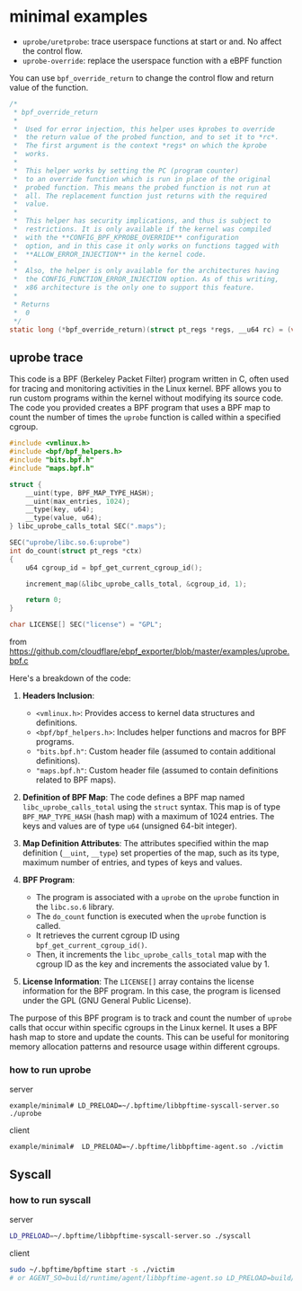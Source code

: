 # minimal examples

- `uprobe/uretprobe`: trace userspace functions at start or and. No affect the control flow.
- `uprobe-override`: replace the userspace function with a eBPF function

You can use `bpf_override_return` to change the control flow and return value of the function.

```c
/*
 * bpf_override_return
 *
 *  Used for error injection, this helper uses kprobes to override
 *  the return value of the probed function, and to set it to *rc*.
 *  The first argument is the context *regs* on which the kprobe
 *  works.
 *
 *  This helper works by setting the PC (program counter)
 *  to an override function which is run in place of the original
 *  probed function. This means the probed function is not run at
 *  all. The replacement function just returns with the required
 *  value.
 *
 *  This helper has security implications, and thus is subject to
 *  restrictions. It is only available if the kernel was compiled
 *  with the **CONFIG_BPF_KPROBE_OVERRIDE** configuration
 *  option, and in this case it only works on functions tagged with
 *  **ALLOW_ERROR_INJECTION** in the kernel code.
 *
 *  Also, the helper is only available for the architectures having
 *  the CONFIG_FUNCTION_ERROR_INJECTION option. As of this writing,
 *  x86 architecture is the only one to support this feature.
 *
 * Returns
 *  0
 */
static long (*bpf_override_return)(struct pt_regs *regs, __u64 rc) = (void *) 58;
```

## uprobe trace

This code is a BPF (Berkeley Packet Filter) program written in C, often used for tracing and monitoring activities in the Linux kernel. BPF allows you to run custom programs within the kernel without modifying its source code. The code you provided creates a BPF program that uses a BPF map to count the number of times the `uprobe` function is called within a specified cgroup.

```c
#include <vmlinux.h>
#include <bpf/bpf_helpers.h>
#include "bits.bpf.h"
#include "maps.bpf.h"

struct {
    __uint(type, BPF_MAP_TYPE_HASH);
    __uint(max_entries, 1024);
    __type(key, u64);
    __type(value, u64);
} libc_uprobe_calls_total SEC(".maps");

SEC("uprobe/libc.so.6:uprobe")
int do_count(struct pt_regs *ctx)
{
    u64 cgroup_id = bpf_get_current_cgroup_id();

    increment_map(&libc_uprobe_calls_total, &cgroup_id, 1);

    return 0;
}

char LICENSE[] SEC("license") = "GPL";
```

from <https://github.com/cloudflare/ebpf_exporter/blob/master/examples/uprobe.bpf.c>

Here's a breakdown of the code:

1. **Headers Inclusion**:
   - `<vmlinux.h>`: Provides access to kernel data structures and definitions.
   - `<bpf/bpf_helpers.h>`: Includes helper functions and macros for BPF programs.
   - `"bits.bpf.h"`: Custom header file (assumed to contain additional definitions).
   - `"maps.bpf.h"`: Custom header file (assumed to contain definitions related to BPF maps).

2. **Definition of BPF Map**:
   The code defines a BPF map named `libc_uprobe_calls_total` using the `struct` syntax. This map is of type `BPF_MAP_TYPE_HASH` (hash map) with a maximum of 1024 entries. The keys and values are of type `u64` (unsigned 64-bit integer).

3. **Map Definition Attributes**:
   The attributes specified within the map definition (`__uint`, `__type`) set properties of the map, such as its type, maximum number of entries, and types of keys and values.

4. **BPF Program**:
   - The program is associated with a `uprobe` on the `uprobe` function in the `libc.so.6` library.
   - The `do_count` function is executed when the `uprobe` function is called.
   - It retrieves the current cgroup ID using `bpf_get_current_cgroup_id()`.
   - Then, it increments the `libc_uprobe_calls_total` map with the cgroup ID as the key and increments the associated value by 1.

5. **License Information**:
   The `LICENSE[]` array contains the license information for the BPF program. In this case, the program is licensed under the GPL (GNU General Public License).

The purpose of this BPF program is to track and count the number of `uprobe` calls that occur within specific cgroups in the Linux kernel. It uses a BPF hash map to store and update the counts. This can be useful for monitoring memory allocation patterns and resource usage within different cgroups.

### how to run uprobe

server

```console
example/minimal# LD_PRELOAD=~/.bpftime/libbpftime-syscall-server.so ./uprobe
```

client

```console
example/minimal#  LD_PRELOAD=~/.bpftime/libbpftime-agent.so ./victim
```

## Syscall

### how to run syscall

server

```sh
LD_PRELOAD=~/.bpftime/libbpftime-syscall-server.so ./syscall
```

client

```sh
sudo ~/.bpftime/bpftime start -s ./victim
# or AGENT_SO=build/runtime/agent/libbpftime-agent.so LD_PRELOAD=build/attach/text_segment_transformer/libbpftime-agent-transformer.so ./victim
```

